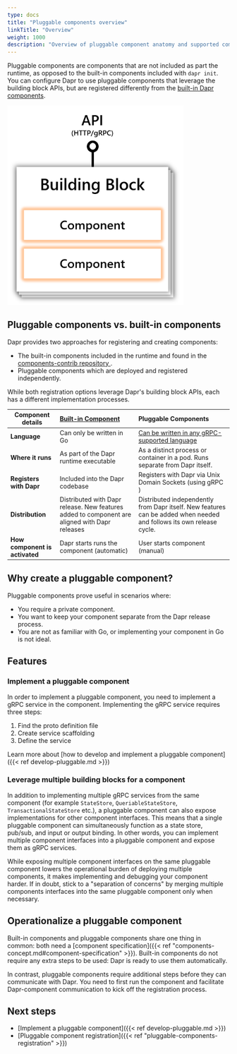 ```yaml
---
type: docs
title: "Pluggable components overview"
linkTitle: "Overview"
weight: 1000
description: "Overview of pluggable component anatomy and supported component types"
---
```


Pluggable components are components that are not included as part the runtime, as opposed to the built-in components included with `dapr init`. You can configure Dapr to use pluggable components that leverage the building block APIs, but are registered differently from the [built-in Dapr components](https://github.com/dapr/components-contrib). 

<img src="/images/concepts-building-blocks.png" width=400>

## Pluggable components vs. built-in components

Dapr provides two approaches for registering and creating components:

- The built-in components included in the runtime and found in the [components-contrib repository ](https://github.com/dapr/components-contrib).
- Pluggable components which are deployed and registered independently. 

While both registration options leverage Dapr's building block APIs, each has a different implementation processes.

| Component details            | [Built-in Component](https://github.com/dapr/components-contrib/blob/master/docs/developing-component.md)  | Pluggable Components                                                                                                                                                                                                                                       |
| ---------------------------- | :--------------------------------------------------------------------------------------------------------- | :--------------------------------------------------------------------------------------------------------------------------------------------------------------------------------------------------------------------------------------------------------- |
| **Language**                 | Can only be written in Go                                                                                  | [Can be written in any gRPC-supported language](https://grpc.io/docs/what-is-grpc/introduction/#protocol-buffer-versions) |
| **Where it runs**            | As part of the Dapr runtime executable                                                                      | As a distinct process or container in a pod. Runs separate from Dapr itself.                                                                                                                                                                                      |
| **Registers with Dapr**    | Included into the Dapr codebase                                                                     | Registers with Dapr via Unix Domain Sockets (using gRPC )                                                                                                                                                                                                 |
| **Distribution**             | Distributed with Dapr release. New features added to component are aligned with Dapr releases | Distributed independently from Dapr itself. New features can be added when needed and follows its own release cycle.                                                                                                                                 |
| **How component is activated** | Dapr starts runs the component (automatic)                                                                          | User starts component (manual)                                                                                                                                                                                                                          |

## Why create a pluggable component?

Pluggable components prove useful in scenarios where: 

- You require a private component. 
- You want to keep your component separate from the Dapr release process.
- You are not as familiar with Go, or implementing your component in Go is not ideal.

## Features

### Implement a pluggable component

In order to implement a pluggable component, you need to implement a gRPC service in the component. Implementing the gRPC service requires three steps:

1. Find the proto definition file
1. Create service scaffolding
1. Define the service

Learn more about [how to develop and implement a pluggable component]({{< ref develop-pluggable.md >}})

### Leverage multiple building blocks for a component

In addition to implementing multiple gRPC services from the same component (for example `StateStore`, `QueriableStateStore`, `TransactionalStateStore` etc.), a pluggable component can also expose implementations for other component interfaces. This means that a single pluggable component can simultaneously function as a state store, pub/sub, and input or output binding. In other words, you can implement multiple component interfaces into a pluggable component and expose them as gRPC services.

While exposing multiple component interfaces on the same pluggable component lowers the operational burden of deploying multiple components, it makes implementing and debugging your component harder. If in doubt, stick to a "separation of concerns" by merging multiple components interfaces into the same pluggable component only when necessary.

## Operationalize a pluggable component

Built-in components and pluggable components share one thing in common: both need a [component specification]({{< ref "components-concept.md#component-specification" >}}). Built-in components do not require any extra steps to be used: Dapr is ready to use them automatically.

In contrast, pluggable components require additional steps before they can communicate with Dapr. You need to first run the component and facilitate Dapr-component communication to kick off the registration process.

## Next steps

- [Implement a pluggable component]({{< ref develop-pluggable.md >}})
- [Pluggable component registration]({{< ref "pluggable-components-registration" >}})

[state.proto]: https://github.com/dapr/dapr/blob/master/dapr/proto/components/v1/state.proto
[pubsub.proto]: https://github.com/dapr/dapr/blob/master/dapr/proto/components/v1/pubsub.proto
[bindings.proto]: https://github.com/dapr/dapr/blob/master/dapr/proto/components/v1/bindings.proto
